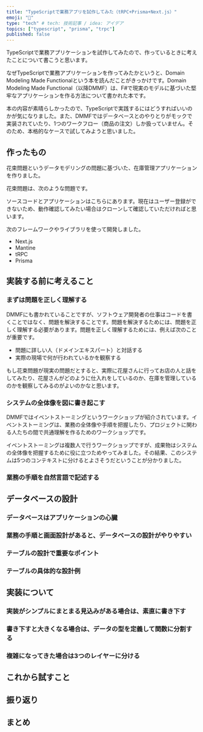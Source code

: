 ```yaml
---
title: "TypeScriptで業務アプリを試作してみた（tRPC+Prisma+Next.js）"
emoji: "🦔"
type: "tech" # tech: 技術記事 / idea: アイデア
topics: ["typescript", "prisma", "trpc"]
published: false
---
```


TypeScriptで業務アプリケーションを試作してみたので、作っているときに考えたことについて書こうと思います。

なぜTypeScriptで業務アプリケーションを作ってみたかというと、Domain Modeling Made Functionalという本を読んだことがきっかけです。Domain Modeling Made Functional（以降DMMF）は、F#で現実のモデルに基づいた堅牢なアプリケーションを作る方法について書かれた本です。

本の内容が素晴らしかったので、TypeScriptで実践するにはどうすればいいのかが気になりました。また、DMMFではデータベースとのやりとりがモックで実装されていたり、1つのワークフロー（商品の注文）しか扱っていません。そのため、本格的なケースで試してみようと思いました。

## 作ったもの

花束問題というデータモデリングの問題に基づいた、在庫管理アプリケーションを作りました。

花束問題は、次のような問題です。

ソースコードとアプリケーションはこちらにあります。現在はユーザー登録ができないため、動作確認してみたい場合はクローンして確認していただければと思います。

次のフレームワークやライブラリを使って開発しました。

- Next.js
- Mantine
- tRPC
- Prisma

## 実装する前に考えること

### まずは問題を正しく理解する

DMMFにも書かれていることですが、ソフトウェア開発者の仕事はコードを書くことではなく、問題を解決することです。問題を解決するためには、問題を正しく理解する必要があります。問題を正しく理解するためには、例えば次のことが重要です。

- 問題に詳しい人（ドメインエキスパート）と対話する
- 実際の現場で何が行われているかを観察する

もし花束問題が現実の問題だとすると、実際に花屋さんに行ってお店の人と話をしてみたり、花屋さんがどのように仕入れをしているのか、在庫を管理しているのかを観察してみるのがよいのかなと思います。

### システムの全体像を図に書き起こす

DMMFではイベントストーミングというワークショップが紹介されています。イベントストーミングは、業務の全体像や手順を把握したり、プロジェクトに関わる人たちの間で共通理解を作るためのワークショップです。

イベントストーミングは複数人で行うワークショップですが、成果物はシステムの全体像を把握するために役に立つためやってみました。その結果、このシステムは5つのコンテキストに分けるとよさそうだということが分かりました。

### 業務の手順を自然言語で記述する

## データベースの設計

### データベースはアプリケーションの心臓

### 業務の手順と画面設計があると、データベースの設計がやりやすい

### テーブルの設計で重要なポイント

### テーブルの具体的な設計例

## 実装について

### 実装がシンプルにまとまる見込みがある場合は、素直に書き下す

### 書き下すと大きくなる場合は、データの型を定義して関数に分割する

### 複雑になってきた場合は3つのレイヤーに分ける

## これから試すこと

## 振り返り

## まとめ
